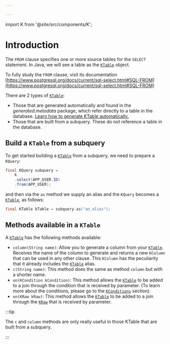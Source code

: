 ```yaml
---

---
```


import K from '@site/src/components/K';

# Introduction

The `FROM` clause specifies one or more source tables for the `SELECT` statement. In Java, we will see a table as the [`KTable`](/docs/select-statement/from/introduction) object.

To fully study the `FROM` clause, visit its documentation [https://www.postgresql.org/docs/current/sql-select.html#SQL-FROM](https://www.postgresql.org/docs/current/sql-select.html#SQL-FROM)

There are 2 types of [`KTable`](/docs/select-statement/from/introduction):

- Those that are generated automatically and found in the _generated.metadata_ package, which refer directly to a table in the database. [Learn how to generate KTable automatically.](/docs/data-manipulation/introduction)
- Those that are built from a subquery. These do not reference a table in the database.

## Build a `KTable` from a subquery

To get started building a [`KTable`](/docs/select-statement/from/introduction) from a subquery, we need to prepare a `KQuery`:

```java
final KQuery subquery =
    k
    .select(APP_USER.ID)
    .from(APP_USER);
```

and then via the `as` method we supply an alias and the `KQuery` becomes a [`KTable`](/docs/select-statement/from/introduction), as follows:

```java
final KTable kTable = subquery.as("an_alias");
```

## Methods available in a `KTable`

A [`KTable`](/docs/select-statement/from/introduction) has the following methods available:

- `column(String name)`: Allow you to generate a column from your [`KTable`](/docs/select-statement/from/introduction). Receives the name of the column to generate and returns a new `KColumn` that can be used in any other clause. This `KColumn` has the peculiarity that it already includes the [`KTable`](/docs/select-statement/from/introduction) alias.
- `c(String name)`: This method does the same as method `column` but with a shorter name.
- `on(KCondition kCondition)`: This method allows the [`KTable`](/docs/select-statement/from/introduction) to be added to a join through the condition that is received by parameter. (To learn more about the conditions, please go to the [`KConditions`](/docs/conditions/eq) section).
- `on(KRaw kRaw)`: This method allows the [`KTable`](/docs/select-statement/from/introduction) to be added to a join through the [`KRaw`](/docs/select-statement/select/introduction#7-kraw) that is received by parameter.

:::tip

The `c` and `column` methods are only really useful in those KTable that are built from a subquery.

:::